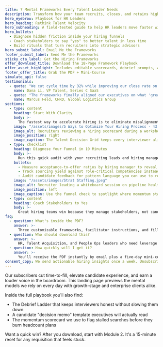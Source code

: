 ```yaml
---
title: 7 Mental Frameworks Every Talent Leader Needs
description: Transform how your team recruits, closes, and retains high-impact hires with tools built from 500+ enterprise searches.
hero_eyebrow: Playbook for HR Leaders
hero_heading: Rethink Talent Velocity
hero_subheading: A field-tested guide to help HR leaders move faster without sacrificing candidate quality.
hero_bullets:
  - Diagnose hidden friction inside your hiring funnels
  - Coach stakeholders to say "yes" to better talent in less time
  - Build rituals that turn recruiters into strategic advisors
hero_submit_label: Email Me the Frameworks
footer_submit_label: Send Me the Frameworks
sticky_cta_label: Get the Hiring Frameworks
offer_download_title: Download the 18-Page Framework Playbook
offer_asset_highlight: Includes editable scorecards, debrief prompts, and executive-ready reporting templates.
footer_offer_title: Grab the PDF + Mini-Course
simulate_api: false
testimonials:
  - quote: "We cut cycle time by 32% while improving our close rate on director-level searches."
    name: Dana Li, VP Talent, Series C SaaS
  - quote: "The frameworks finally aligned our executives on what 'great' looks like and where to flex."
    name: Marcus Feld, CHRO, Global Logistics Group
sections:
  - type: content
    heading: Start With Clarity
    body: >-
      The fastest way to accelerate hiring is to eliminate misalignment. Use our Talent Decision Grid to map *must-have* capabilities, supporting behaviors, and the deal-breakers that quietly derail offers. When every interviewer grades against the same rubric, you spot signal faster and avoid the fire drills that burn out recruiters.
    image: "/assets/images/5 Ways to Optimize Your Hiring Process - 43.jpeg"
    image_alt: Recruiters reviewing a hiring scorecard during a workshop
    image_position: right
    image_caption: The Talent Decision Grid keeps every interviewer aligned on outcomes, not gut feel.
  - type: checklist
    heading: Diagnose Your Funnel in 10 Minutes
    body: >-
      Run this quick audit with your recruiting leads and hiring managers. It surfaces the friction you can solve in a single sprint.
    bullets:
      - Measure acceptance-to-offer ratios by hiring manager to reveal coaching opportunities.
      - Track sourcing yield against role-critical competencies instead of resumes submitted.
      - Audit candidate feedback for pattern language you can use to reset expectations sooner.
    image: "/assets/images/Strat Staffing.jpeg"
    image_alt: Recruiter leading a whiteboard session on pipeline health
    image_position: left
    image_caption: Use the funnel check to spotlight where momentum stalls before requisitions go cold.
  - type: content
    heading: Coach Stakeholders to Yes
    body: >-
      Great hiring teams win because they manage stakeholders, not candidates. The playbook includes conversation scripts, "go/no-go" checkpoints, and a cadence template that keeps executives engaged without the weekly chasing.
faq:
  - question: What's inside the PDF?
    answer: >-
      Three customizable frameworks, facilitator instructions, and fill-in-the-blank reporting slides you can reuse with any business unit.
  - question: Who should download this?
    answer: >-
      HR, Talent Acquisition, and People Ops leaders who need leverage across multiple business units and want sharper hiring analytics.
  - question: How quickly will I get it?
    answer: >-
      You'll receive the PDF instantly by email plus a five-day mini-course to help you implement with your team.
consent_copy: We send actionable hiring insights once a week. Unsubscribe anytime.
---
```

Our subscribers cut time-to-fill, elevate candidate experience, and earn a louder voice in the boardroom. This landing page previews the mental models we rely on every day with growth-stage and enterprise clients alike.

Inside the full playbook you'll also find:

- The Debrief Ladder that keeps interviewers honest without slowing them down
- A candidate "decision memo" template executives will actually read
- The momentum scorecard we use to flag stalled searches before they burn headcount plans

Want a quick win? After you download, start with Module 2. It's a 15-minute reset for any requisition that feels stuck.

